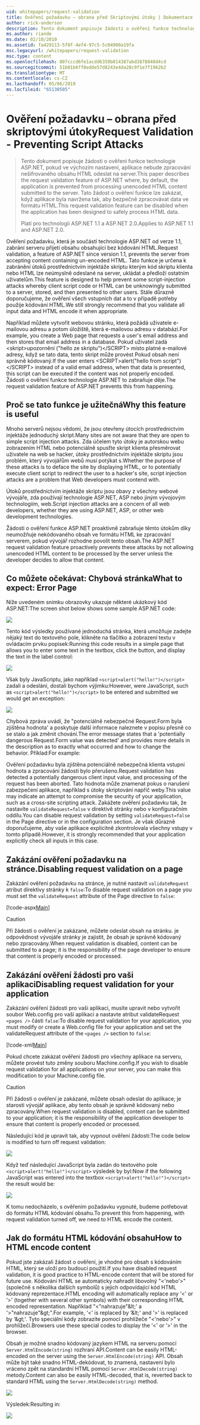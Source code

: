 ```yaml
---
uid: whitepapers/request-validation
title: Ověření požadavku – obrana před Skriptovými útoky | Dokumentace Microsoftu
author: rick-anderson
description: Tento dokument popisuje žádosti o ověření funkce technologie ASP.NET, pokud ve výchozím nastavení, aplikace nebude zpracování nekódovaného submitt obsahu HTML...
ms.author: riande
ms.date: 02/10/2010
ms.assetid: fa429113-5f8f-4ef4-97c5-5c04900a19fa
msc.legacyurl: /whitepapers/request-validation
msc.type: content
ms.openlocfilehash: 807cccd6fe1acdd6359b014387abd3878840d4cd
ms.sourcegitcommit: 51b01b6ff8edde57d8243e4da28c9f1e7f1962b2
ms.translationtype: MT
ms.contentlocale: cs-CZ
ms.lasthandoff: 05/06/2019
ms.locfileid: "65130505"
---
```

# <a name="request-validation---preventing-script-attacks"></a><span data-ttu-id="cf033-103">Ověření požadavku – obrana před skriptovými útoky</span><span class="sxs-lookup"><span data-stu-id="cf033-103">Request Validation - Preventing Script Attacks</span></span>

> <span data-ttu-id="cf033-104">Tento dokument popisuje žádosti o ověření funkce technologie ASP.NET, pokud ve výchozím nastavení, aplikace nebude zpracování nešifrovaného obsahu HTML odeslat na server.</span><span class="sxs-lookup"><span data-stu-id="cf033-104">This paper describes the request validation feature of ASP.NET where, by default, the application is prevented from processing unencoded HTML content submitted to the server.</span></span> <span data-ttu-id="cf033-105">Tato žádost o ověření funkce lze zakázat, když aplikace byla navržena tak, aby bezpečně zpracovávat data ve formátu HTML.</span><span class="sxs-lookup"><span data-stu-id="cf033-105">This request validation feature can be disabled when the application has been designed to safely process HTML data.</span></span>
> 
> <span data-ttu-id="cf033-106">Platí pro technologii ASP.NET 1.1 a ASP.NET 2.0.</span><span class="sxs-lookup"><span data-stu-id="cf033-106">Applies to ASP.NET 1.1 and ASP.NET 2.0.</span></span>

<span data-ttu-id="cf033-107">Ověření požadavku, která je součástí technologie ASP.NET od verze 1.1, zabrání serveru přijetí obsahu obsahující bez kódování HTML.</span><span class="sxs-lookup"><span data-stu-id="cf033-107">Request validation, a feature of ASP.NET since version 1.1, prevents the server from accepting content containing un-encoded HTML.</span></span> <span data-ttu-id="cf033-108">Tato funkce je určena k zabránění útoků prostřednictvím injektáže skriptu kterým kód skriptu klienta nebo HTML lze neúmyslně odeslané na server, ukládat a předloží ostatním uživatelům.</span><span class="sxs-lookup"><span data-stu-id="cf033-108">This feature is designed to help prevent some script-injection attacks whereby client script code or HTML can be unknowingly submitted to a server, stored, and then presented to other users.</span></span> <span data-ttu-id="cf033-109">Stále důrazně doporučujeme, že ověření všech vstupních dat a to v případě potřeby použije kódování HTML.</span><span class="sxs-lookup"><span data-stu-id="cf033-109">We still strongly recommend that you validate all input data and HTML encode it when appropriate.</span></span>

<span data-ttu-id="cf033-110">Například můžete vytvořit webovou stránku, která požádá uživatele e-mailovou adresu a potom úložiště, která e-mailovou adresu v databázi.</span><span class="sxs-lookup"><span data-stu-id="cf033-110">For example, you create a Web page that requests a user's email address and then stores that email address in a database.</span></span> <span data-ttu-id="cf033-111">Pokud uživatel zadá &lt;skript&gt;upozornění ("hello ze skriptu")&lt;/SCRIPT&gt; místo platné e-mailové adresy, když se tato data, tento skript může provést Pokud obsah není správně kódovaný.</span><span class="sxs-lookup"><span data-stu-id="cf033-111">If the user enters &lt;SCRIPT&gt;alert("hello from script")&lt;/SCRIPT&gt; instead of a valid email address, when that data is presented, this script can be executed if the content was not properly encoded.</span></span> <span data-ttu-id="cf033-112">Žádosti o ověření funkce technologie ASP.NET to zabraňuje děje.</span><span class="sxs-lookup"><span data-stu-id="cf033-112">The request validation feature of ASP.NET prevents this from happening.</span></span>

## <a name="why-this-feature-is-useful"></a><span data-ttu-id="cf033-113">Proč se tato funkce je užitečná</span><span class="sxs-lookup"><span data-stu-id="cf033-113">Why this feature is useful</span></span>

<span data-ttu-id="cf033-114">Mnoho serverů nejsou vědomi, že jsou otevřeny útocích prostřednictvím injektáže jednoduchý skript.</span><span class="sxs-lookup"><span data-stu-id="cf033-114">Many sites are not aware that they are open to simple script injection attacks.</span></span> <span data-ttu-id="cf033-115">Zda účelem tyto útoky je autorskou webu zobrazením HTML nebo potenciálně spusťte skript klienta přesměrovat uživatele na web se hacker, útoky prostřednictvím injektáže skriptu jsou problém, který vývojářům webů musí potýkat s.</span><span class="sxs-lookup"><span data-stu-id="cf033-115">Whether the purpose of these attacks is to deface the site by displaying HTML, or to potentially execute client script to redirect the user to a hacker's site, script injection attacks are a problem that Web developers must contend with.</span></span>

<span data-ttu-id="cf033-116">Útoků prostřednictvím injektáže skriptu jsou obavy z všechny webové vývojáře, zda používají technologie ASP.NET, ASP nebo jiným vývojovým technologiím, web.</span><span class="sxs-lookup"><span data-stu-id="cf033-116">Script injection attacks are a concern of all web developers, whether they are using ASP.NET, ASP, or other web development technologies.</span></span>

<span data-ttu-id="cf033-117">Žádosti o ověření funkce ASP.NET proaktivně zabraňuje těmto útokům díky neumožňuje nekódovaného obsah ve formátu HTML ke zpracování serverem, pokud vývojář rozhodne povolit tento obsah.</span><span class="sxs-lookup"><span data-stu-id="cf033-117">The ASP.NET request validation feature proactively prevents these attacks by not allowing unencoded HTML content to be processed by the server unless the developer decides to allow that content.</span></span>

## <a name="what-to-expect-error-page"></a><span data-ttu-id="cf033-118">Co můžete očekávat: Chybová stránka</span><span class="sxs-lookup"><span data-stu-id="cf033-118">What to expect: Error Page</span></span>

<span data-ttu-id="cf033-119">Níže uvedeném snímku obrazovky ukazuje některé ukázkový kód ASP.NET:</span><span class="sxs-lookup"><span data-stu-id="cf033-119">The screen shot below shows some sample ASP.NET code:</span></span>

![](request-validation/_static/image1.png)

<span data-ttu-id="cf033-120">Tento kód výsledky používané jednoduchá stránka, která umožňuje zadejte nějaký text do textového pole, klikněte na tlačítko a zobrazení textu v ovládacím prvku popisek:</span><span class="sxs-lookup"><span data-stu-id="cf033-120">Running this code results in a simple page that allows you to enter some text in the textbox, click the button, and display the text in the label control:</span></span>

![](request-validation/_static/image2.png)

<span data-ttu-id="cf033-121">Však byly JavaScriptu, jako například `<script>alert("hello!")</script>` zadali a odeslání, dostali bychom výjimku:</span><span class="sxs-lookup"><span data-stu-id="cf033-121">However, were JavaScript, such as `<script>alert("hello!")</script>` to be entered and submitted we would get an exception:</span></span>

![](request-validation/_static/image3.png)

<span data-ttu-id="cf033-122">Chybová zpráva uvádí, že "potenciálně nebezpečné Request.Form byla zjištěna hodnota' a poskytuje další informace naleznete v popisu přesně co se stalo a jak změnit chování.</span><span class="sxs-lookup"><span data-stu-id="cf033-122">The error message states that a 'potentially dangerous Request.Form value was detected' and provides more details in the description as to exactly what occurred and how to change the behavior.</span></span> <span data-ttu-id="cf033-123">Příklad:</span><span class="sxs-lookup"><span data-stu-id="cf033-123">For example:</span></span>

<span data-ttu-id="cf033-124">Ověření požadavku byla zjištěna potenciálně nebezpečná klienta vstupní hodnota a zpracování žádosti bylo přerušeno.</span><span class="sxs-lookup"><span data-stu-id="cf033-124">Request validation has detected a potentially dangerous client input value, and processing of the request has been aborted.</span></span> <span data-ttu-id="cf033-125">Tato hodnota může znamenat pokus o narušení zabezpečení aplikace, například s útoky skriptování napříč weby.</span><span class="sxs-lookup"><span data-stu-id="cf033-125">This value may indicate an attempt to compromise the security of your application, such as a cross-site scripting attack.</span></span> <span data-ttu-id="cf033-126">Zakážete ověření požadavku tak, že nastavíte `validateRequest=false` v direktivě stránky nebo v konfiguračním oddílu.</span><span class="sxs-lookup"><span data-stu-id="cf033-126">You can disable request validation by setting `validateRequest=false` in the Page directive or in the configuration section.</span></span> <span data-ttu-id="cf033-127">Je však důrazně doporučujeme, aby vaše aplikace explicitně zkontrolovala všechny vstupy v tomto případě.</span><span class="sxs-lookup"><span data-stu-id="cf033-127">However, it is strongly recommended that your application explicitly check all inputs in this case.</span></span>

## <a name="disabling-request-validation-on-a-page"></a><span data-ttu-id="cf033-128">Zakázání ověření požadavku na stránce.</span><span class="sxs-lookup"><span data-stu-id="cf033-128">Disabling request validation on a page</span></span>

<span data-ttu-id="cf033-129">Zakázání ověření požadavku na stránce, je nutné nastavit `validateRequest` atribut direktivy stránky k `false`:</span><span class="sxs-lookup"><span data-stu-id="cf033-129">To disable request validation on a page you must set the `validateRequest` attribute of the Page directive to `false`:</span></span>

[!code-aspx[Main](request-validation/samples/sample1.aspx)]

> [!CAUTION]
> <span data-ttu-id="cf033-130">Při žádosti o ověření je zakázané, můžete odeslat obsah na stránku. je odpovědnost vývojáře stránky je zajistit, že obsah je správně kódovaný nebo zpracovány.</span><span class="sxs-lookup"><span data-stu-id="cf033-130">When request validation is disabled, content can be submitted to a page; it is the responsibility of the page developer to ensure that content is properly encoded or processed.</span></span>

## <a name="disabling-request-validation-for-your-application"></a><span data-ttu-id="cf033-131">Zakázání ověření žádosti pro vaši aplikaci</span><span class="sxs-lookup"><span data-stu-id="cf033-131">Disabling request validation for your application</span></span>

<span data-ttu-id="cf033-132">Zakázání ověření žádosti pro vaši aplikaci, musíte upravit nebo vytvořit soubor Web.config pro vaši aplikaci a nastavte atribut validateRequest `<pages />` části `false`:</span><span class="sxs-lookup"><span data-stu-id="cf033-132">To disable request validation for your application, you must modify or create a Web.config file for your application and set the validateRequest attribute of the `<pages />` section to `false`:</span></span>

[!code-xml[Main](request-validation/samples/sample2.xml)]

<span data-ttu-id="cf033-133">Pokud chcete zakázat ověření žádosti pro všechny aplikace na serveru, můžete provést tuto změny souboru Machine.config.</span><span class="sxs-lookup"><span data-stu-id="cf033-133">If you wish to disable request validation for all applications on your server, you can make this modification to your Machine.config file.</span></span>

> [!CAUTION]
> <span data-ttu-id="cf033-134">Při žádosti o ověření je zakázané, můžete obsah odeslat do aplikace; je starosti vývojář aplikace, aby tento obsah je správně kódovaný nebo zpracovány.</span><span class="sxs-lookup"><span data-stu-id="cf033-134">When request validation is disabled, content can be submitted to your application; it is the responsibility of the application developer to ensure that content is properly encoded or processed.</span></span>

<span data-ttu-id="cf033-135">Následující kód je upravit tak, aby vypnout ověření žádosti:</span><span class="sxs-lookup"><span data-stu-id="cf033-135">The code below is modified to turn off request validation:</span></span>

![](request-validation/_static/image4.png)

<span data-ttu-id="cf033-136">Když teď následující JavaScript byla zadán do textového pole `<script>alert("hello!")</script>` výsledek by byl:</span><span class="sxs-lookup"><span data-stu-id="cf033-136">Now if the following JavaScript was entered into the textbox `<script>alert("hello!")</script>` the result would be:</span></span>

![](request-validation/_static/image5.png)

<span data-ttu-id="cf033-137">K tomu nedocházelo, s ověřením požadavku vypnuté, budeme potřebovat do formátu HTML kódování obsahu.</span><span class="sxs-lookup"><span data-stu-id="cf033-137">To prevent this from happening, with request validation turned off, we need to HTML encode the content.</span></span>

## <a name="how-to-html-encode-content"></a><span data-ttu-id="cf033-138">Jak do formátu HTML kódování obsahu</span><span class="sxs-lookup"><span data-stu-id="cf033-138">How to HTML encode content</span></span>

<span data-ttu-id="cf033-139">Pokud jste zakázali žádost o ověření, je vhodné pro obsah s kódováním HTML, který se uloží pro budoucí použití.</span><span class="sxs-lookup"><span data-stu-id="cf033-139">If you have disabled request validation, it is good practice to HTML-encode content that will be stored for future use.</span></span> <span data-ttu-id="cf033-140">Kódování HTML se automaticky nahradit libovolný "&lt;'nebo'&gt;" (společně s několika dalších symbolů) s jejich odpovídající kód HTML kódovaný reprezentace.</span><span class="sxs-lookup"><span data-stu-id="cf033-140">HTML encoding will automatically replace any ‘&lt;' or ‘&gt;' (together with several other symbols) with their corresponding HTML encoded representation.</span></span> <span data-ttu-id="cf033-141">Například "&lt;"nahrazuje"&amp;lt;' a '&gt;"nahrazuje"&amp;gt;".</span><span class="sxs-lookup"><span data-stu-id="cf033-141">For example, ‘&lt;' is replaced by ‘&amp;lt;' and ‘&gt;' is replaced by ‘&amp;gt;'.</span></span> <span data-ttu-id="cf033-142">Tyto speciální kódy zobrazíte pomocí prohlížeče "&lt;'nebo'&gt;" v prohlížeči.</span><span class="sxs-lookup"><span data-stu-id="cf033-142">Browsers use these special codes to display the ‘&lt;' or ‘&gt;' in the browser.</span></span>

<span data-ttu-id="cf033-143">Obsah je možné snadno kódovaný jazykem HTML na serveru pomocí `Server.HtmlEncode(string)` rozhraní API.</span><span class="sxs-lookup"><span data-stu-id="cf033-143">Content can be easily HTML-encoded on the server using the `Server.HtmlEncode(string)` API.</span></span> <span data-ttu-id="cf033-144">Obsah může být také snadno HTML-dekódovat, to znamená, nastavení bylo vráceno zpět na standardní HTML pomocí `Server.HtmlDecode(string)` metody.</span><span class="sxs-lookup"><span data-stu-id="cf033-144">Content can also be easily HTML-decoded, that is, reverted back to standard HTML using the `Server.HtmlDecode(string)` method.</span></span>

![](request-validation/_static/image6.png)

<span data-ttu-id="cf033-145">Výsledek:</span><span class="sxs-lookup"><span data-stu-id="cf033-145">Resulting in:</span></span>

![](request-validation/_static/image7.png)
